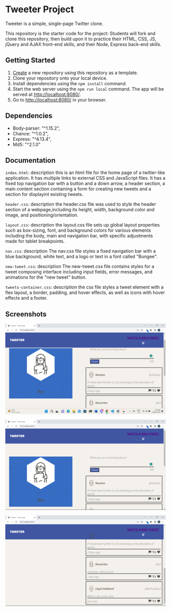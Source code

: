 # Tweeter Project

Tweeter is a simple, single-page Twitter clone.

This repository is the starter code for the project: Students will fork and clone this repository, then build upon it to practice their HTML, CSS, JS, jQuery and AJAX front-end skills, and their Node, Express back-end skills.

## Getting Started

1. [Create](https://docs.github.com/en/repositories/creating-and-managing-repositories/creating-a-repository-from-a-template) a new repository using this repository as a template.
2. Clone your repository onto your local device.
3. Install dependencies using the `npm install` command.
3. Start the web server using the `npm run local` command. The app will be served at <http://localhost:8080/>.
4. Go to <http://localhost:8080/> in your browser.

## Dependencies

- Body-parser: "^1.15.2",
- Chance: "^1.0.2",
- Express: "^4.13.4",
- Md5: "^2.1.0"

## Documentation

`index.html`: description
this is an html file for the home page of a twitter-like application. It has multiple links to external CSS and JavaScript files. It has a fixed top navigation bar with a button and a down arrow, a header section, a main content section containing a form for creating new tweets and a section for displayint existing tweets.

`header.css`: description
the header.css file was used to style the header section of a webpage,including its height, width, background color and image, and positioning/orientation.

`layout.css`: description
 the layout.css file sets up global layout properties such as box-sizing, font, and background colors for various elements including the body, main and navigation bar, with specific adjustments made for tablet breakpoints.

 `nav.css`: description 
The nav.css file styles a fixed navigation bar with a blue background, white text, and a logo or text in a font called "Bungee".

`new-tweet.css`: description
The new-tweet.css file contains styles for a tweet composing interface including input fields, error messages, and animations for the "new tweet" button.

`tweets-container.css`: description
 the css file styles a tweet element with a flex layout, a border, padding, and hover effects, as well as icons with hover effects and a footer.

## Screenshots

!["first screenshot of tweeter hompage"](https://github.com/rchijioke/tweeter/blob/master/docs/tweet-box.png.png?raw=true)

!["second screenshot of tweeter hompage"](https://github.com/rchijioke/tweeter/blob/master/docs/tweet-box1.png.png?raw=true)

!["third screenshot of tweeter hompage"](https://github.com/rchijioke/tweeter/blob/master/docs/tweet-box2.png.png?raw=true)






